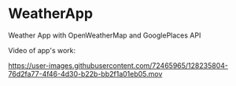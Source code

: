 # WeatherApp
Weather App with OpenWeatherMap and GooglePlaces API

Video of app's work:

https://user-images.githubusercontent.com/72465965/128235804-76d2fa77-4f46-4d30-b22b-bb2f1a01eb05.mov

